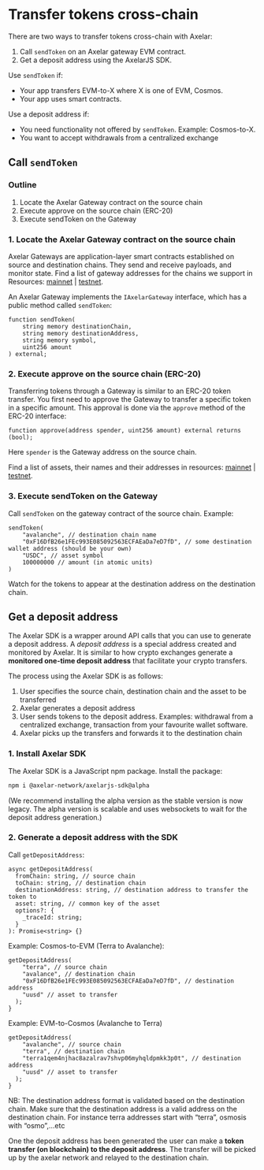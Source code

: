 # Transfer tokens cross-chain

There are two ways to transfer tokens cross-chain with Axelar:

1. Call `sendToken` on an Axelar gateway EVM contract.
2. Get a deposit address using the AxelarJS SDK.

Use `sendToken` if:

- Your app transfers EVM-to-X where X is one of EVM, Cosmos.
- Your app uses smart contracts.

Use a deposit address if:

- You need functionality not offered by `sendToken`. Example: Cosmos-to-X.
- You want to accept withdrawals from a centralized exchange

## Call `sendToken`

### Outline

1. Locate the Axelar Gateway contract on the source chain
2. Execute approve on the source chain (ERC-20)
3. Execute sendToken on the Gateway

### 1. Locate the Axelar Gateway contract on the source chain

Axelar Gateways are application-layer smart contracts established on source and destination chains. They send and receive payloads, and monitor state. Find a list of gateway addresses for the chains we support in Resources: [mainnet](../resources/mainnetmd) | [testnet](../resources/testnet.md).

An Axelar Gateway implements the `IAxelarGateway` interface, which has a public method called `sendToken`:

```solidity
function sendToken(
    string memory destinationChain,
    string memory destinationAddress,
    string memory symbol,
    uint256 amount
) external;
```

### 2. Execute approve on the source chain (ERC-20)

Transferring tokens through a Gateway is similar to an ERC-20 token transfer. You first need to approve the Gateway to transfer a specific token in a specific amount. This approval is done via the `approve` method of the ERC-20 interface:

```solidity
function approve(address spender, uint256 amount) external returns (bool);
```

Here `spender` is the Gateway address on the source chain.

Find a list of assets, their names and their addresses in resources: [mainnet](../resources/mainnetmd) | [testnet](../resources/testnet.md).

### 3. Execute sendToken on the Gateway

Call `sendToken` on the gateway contract of the source chain. Example:

```solidity
sendToken(
	"avalanche", // destination chain name
	"0xF16DfB26e1FEc993E085092563ECFAEaDa7eD7fD", // some destination wallet address (should be your own)
	"USDC", // asset symbol
	100000000 // amount (in atomic units)
)
```

Watch for the tokens to appear at the destination address on the destination chain.

## Get a deposit address

The Axelar SDK is a wrapper around API calls that you can use to generate a deposit address. A _deposit address_ is a special address created and monitored by Axelar. It is similar to how crypto exchanges generate a **monitored one-time deposit address** that facilitate your crypto transfers.

The process using the Axelar SDK is as follows:

1. User specifies the source chain, destination chain and the asset to be transferred
2. Axelar generates a deposit address
3. User sends tokens to the deposit address. Examples: withdrawal from a centralized exchange, transaction from your favourite wallet software.
4. Axelar picks up the transfers and forwards it to the destination chain

### 1. Install Axelar SDK

The Axelar SDK is a JavaScript npm package. Install the package:

```bash
npm i @axelar-network/axelarjs-sdk@alpha
```

(We recommend installing the alpha version as the stable version is now legacy. The alpha version is scalable and uses websockets to wait for the deposit address generation.)

### 2. Generate a deposit address with the SDK

Call `getDepositAddress`:

```tsx
async getDepositAddress(
  fromChain: string, // source chain
  toChain: string, // destination chain
  destinationAddress: string, // destination address to transfer the token to
  asset: string, // common key of the asset
  options?: {
    _traceId: string;
  }
): Promise<string> {}
```

Example: Cosmos-to-EVM (Terra to Avalanche):

```tsx
getDepositAddress(
    "terra", // source chain
    "avalance", // destination chain
    "0xF16DfB26e1FEc993E085092563ECFAEaDa7eD7fD", // destination address
    "uusd" // asset to transfer
  );
}
```

Example: EVM-to-Cosmos (Avalanche to Terra)

```tsx
getDepositAddress(
    "avalanche", // source chain
    "terra", // destination chain
    "terra1qem4njhac8azalrav7shvp06myhqldpmkk3p0t", // destination address
    "uusd" // asset to transfer
  );
}
```

NB: The destination address format is validated based on the destination chain. Make sure that the destination address is a valid address on the destination chain. For instance terra addresses start with “terra”, osmosis with “osmo”,...etc

One the deposit address has been generated the user can make a **token transfer (on blockchain) to the deposit address**. The transfer will be picked up by the axelar network and relayed to the destination chain.
